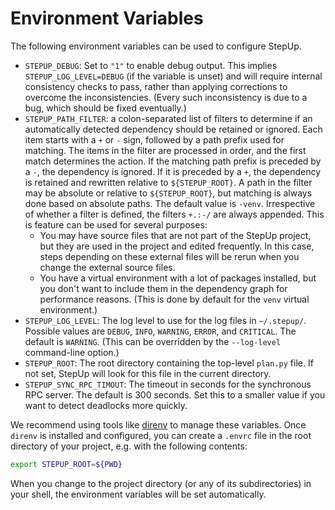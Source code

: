 # Environment Variables

The following environment variables can be used to configure StepUp.

- `STEPUP_DEBUG`: Set to `"1"` to enable debug output.
  This implies `STEPUP_LOG_LEVEL=DEBUG` (if the variable is unset)
  and will require internal consistency checks to pass,
  rather than applying corrections to overcome the inconsistencies.
  (Every such inconsistency is due to a bug, which should be fixed eventually.)
- `STEPUP_PATH_FILTER`: a colon-separated list of filters
  to determine if an automatically detected dependency should be retained or ignored.
  Each item starts with a `+` or `-` sign, followed by a path prefix used for matching.
  The items in the filter are processed in order, and the first match determines the action.
  If the matching path prefix is preceded by a `-`, the dependency is ignored.
  If it is preceded by a `+`, the dependency is retained and rewritten relative to `${STEPUP_ROOT}`.
  A path in the filter may be absolute or relative to `${STEPUP_ROOT}`,
  but matching is always done based on absolute paths.
  The default value is `-venv`.
  Irrespective of whether a filter is defined, the filters `+.:-/` are always appended.
  This is feature can be used for several purposes:
    - You may have source files that are not part of the StepUp project,
        but they are used in the project and edited frequently.
        In this case, steps depending on these external files
        will be rerun when you change the external source files.
    - You have a virtual environment with a lot of packages installed,
        but you don't want to include them in the dependency graph for performance reasons.
        (This is done by  default for the `venv` virtual environment.)
- `STEPUP_LOG_LEVEL`: The log level to use for the log files in `~/.stepup/`.
  Possible values are `DEBUG`, `INFO`, `WARNING`, `ERROR`, and `CRITICAL`.
  The default is `WARNING`.
  (This can be overridden by the `--log-level` command-line option.)
- `STEPUP_ROOT`: The root directory containing the top-level `plan.py` file.
  If not set, StepUp will look for this file in the current directory.
- `STEPUP_SYNC_RPC_TIMOUT`: The timeout in seconds for the synchronous RPC server.
  The default is 300 seconds.
  Set this to a smaller value if you want to detect deadlocks more quickly.

We recommend using tools like [direnv](https://direnv.net/) to manage these variables.
Once `direnv` is installed and configured, you can create a `.envrc` file
in the root directory of your project, e.g. with the following contents:

```bash
export STEPUP_ROOT=${PWD}
```

When you change to the project directory (or any of its subdirectories) in your shell,
the environment variables will be set automatically.
